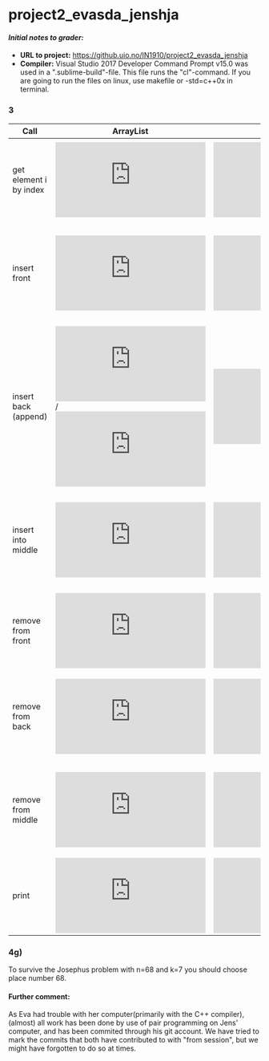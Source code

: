 # project2_evasda_jenshja

#### *__Initial notes to grader:__* 
+ __URL to project:__ https://github.uio.no/IN1910/project2_evasda_jenshja
+ __Compiler:__ Visual Studio 2017 Developer Command Prompt v15.0 was used in a ".sublime-build"-file. This file runs the "cl"-command. If you are going to run the files on linux, use makefile or -std=c++0x in terminal. 


### __3__

| Call                    | ArrayList     | LinkedList    | Comment   |
| ----------------------- | ------------- | ------------- | ----------|
| get element i by index  | ![O(1)](https://latex.codecogs.com/gif.latex?%5Cmathcal%20O%281%29)  | ![O(i)](https://latex.codecogs.com/gif.latex?%5Cmathcal%20O%20%28i%29)| AL: [] accesses ith element directly. LL: using get_node() to get element i. |
| insert front            | ![O(n)](https://latex.codecogs.com/gif.latex?%5Cmathcal%20O%28n%29)  | ![O(1)](https://latex.codecogs.com/gif.latex?%5Cmathcal%20O%281%29)| AL: using insert() need to copy entire list. LL: create new node and set new head in insert(). |
| insert back (append)    | ![O(n)](https://latex.codecogs.com/gif.latex?%5Cmathcal%20O%28n%29)/![O(1)](https://latex.codecogs.com/gif.latex?%5Cmathcal%20O%281%29)  | ![O(1)](https://latex.codecogs.com/gif.latex?%5Cmathcal%20O%281%29)| AL: if resize is used => O(n), if not => O(1). LL: can append to tail. |
| insert into middle      | ![O(n)](https://latex.codecogs.com/gif.latex?%5Cmathcal%20O%28n%29)  | ![O(i)](https://latex.codecogs.com/gif.latex?%5Cmathcal%20O%20%28i%29)| AL: using insert() need to to copy entire list. LL: using get_node() to get element i-1. |
| remove from front       | ![O(n)](https://latex.codecogs.com/gif.latex?%5Cmathcal%20O%28n%29)  | ![O(1)](https://latex.codecogs.com/gif.latex?%5Cmathcal%20O%281%29)| AL: need to copy entire list. LL: access with get_node(i) when i=0. |
| remove from back        | ![O(n)](https://latex.codecogs.com/gif.latex?%5Cmathcal%20O%28n%29)  | ![O(n)](https://latex.codecogs.com/gif.latex?%5Cmathcal%20O%28n%29)| AL: need to copy entire list. LL: access get_node(i) twice, when first i=n and then i=n-1 |
| remove from middle      | ![O(n)](https://latex.codecogs.com/gif.latex?%5Cmathcal%20O%28n%29)  | ![O(i)](https://latex.codecogs.com/gif.latex?%5Cmathcal%20O%20%28i%29) | AL: need to copy entire list. LL: access get_node(i) twice, when first i=i and then i=i-1. |
| print                   | ![O(n)](https://latex.codecogs.com/gif.latex?%5Cmathcal%20O%28n%29)  | ![O(n)](https://latex.codecogs.com/gif.latex?%5Cmathcal%20O%28n%29)| AL: iterates entire list. LL: iterates entire list. |

### __4g)__
To survive the Josephus problem with n=68 and k=7 you should choose place number 68.

#### Further comment: 
As Eva had trouble with her computer(primarily with the C++ compiler), (almost) all work has been done by use of pair programming on Jens' computer, and has been commited through his git account. We have tried to mark the commits that both have contributed to with "from session", but we might have forgotten to do so at times.